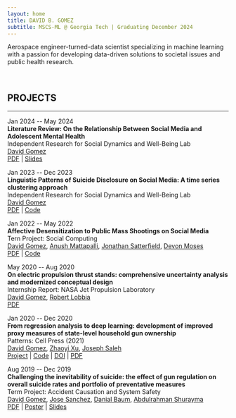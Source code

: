 ```yaml
---
layout: home
title: DAVID B. GOMEZ
subtitle: MSCS-ML @ Georgia Tech | Graduating December 2024
---
```


Aerospace engineer-turned-data scientist specializing in machine learning with a passion for developing data-driven solutions to societal issues and public health research.

<br>

## PROJECTS

---

Jan 2024 -- May 2024 \
**Literature Review: On the Relationship Between Social Media and Adolescent Mental Health** \
Independent Research for Social Dynamics and Well-Being Lab \
[David Gomez](https://dbgomez94.github.io/) \
[PDF](/pdfs/social-media-and-mentla-health.pdf) |
[Slides](/pdfs/social-media-and-mental-health-slides.pdf)


Jan 2023 -- Dec 2023 \
**Linguistic Patterns of Suicide Disclosure on Social Media: A time series clustering approach**\
Independent Research for Social Dynamics and Well-Being Lab \
[David Gomez](https://dbgomez94.github.io/)
\
[PDF](/pdfs/suicide-disclosures.pdf) |
[Code]()

Jan 2022 -- May 2022 \
**Affective Desensitization to Public Mass Shootings on Social Media** \
Tern Project: Social Computing \
[David Gomez](https://dbgomez94.github.io/), 
[Anush Mattapalli](https://www.linkedin.com/in/anush96/), 
[Jonathan Satterfield](https://www.linkedin.com/in/jonathan-satterfield-ba0651195/), 
[Devon Moses](https://www.linkedin.com/in/devanmoses/)
\
[PDF]() |
[Code]()

May 2020 -- Aug 2020 \
**On electric propulsion thrust stands: comprehensive uncertainty analysis and modernized conceptual design** \
Internship Report: NASA Jet Propulsion Laboratory \
[David Gomez](https://dbgomez94.github.io/), 
[Robert Lobbia](https://www.linkedin.com/in/lobbia/)
\
[PDF](/pdfs/uncertainty-analysis.pdf)

Jan 2020 -- Dec 2020 \
**From regression analysis to deep learning: development of improved proxy measures of state-level household gun ownership** \
Patterns: Cell Press (2021) \
[David Gomez](https://dbgomez94.github.io/), 
[Zhaoyi Xu](https://www.linkedin.com/in/zhaoyi-xu-89789a110/), 
[Joseph Saleh](https://www.linkedin.com/in/joseph-homer-saleh-8b8773119/) 
\
[Project](pages/projects/2022-07-26-go-proxy.md) |
[Code](https://github.com/dbgomez94/gun-ownership-proxy) |
[DOI](https://www.cell.com/patterns/fulltext/S2666-3899(20)30202-6) |
[PDF](pdfs/go-proxy.pdf)

Aug 2019 -- Dec 2019 \
**Challenging the inevitability of suicide: the effect of gun regulation on overall suicide rates and portfolio of preventative measures** \
Term Project: Accident Causation and System Safety \
[David Gomez](https://dbgomez94.github.io/),
[Jose Sanchez](https://www.linkedin.com/in/jose-c-sanchez/),
[Danial Baum](https://www.linkedin.com/in/daniel-baum-ae/),
[Abdulrahman Shurayma]()
\
[PDF](/pdfs/challenging-the-inevitability-of-suicide-report.pdf) |
[Poster](/pdfs/challenging-the-inevitability-of-suicide-poster.pdf) |
[Slides](/pdfs/challenging-the-inevitability-of-suicide-slides.pdf)


